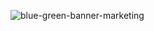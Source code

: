 ![blue-green-banner-marketing](https://user-images.githubusercontent.com/59238070/194098401-66cceee8-97dd-4f29-9fe8-0f914f227c1a.png)
